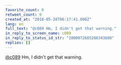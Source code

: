 ```yaml
---
favorite_count: 0
retweet_count: 0
created_at: "2018-05-28T06:17:41.000Z"
lang: en
full_text: "@c089 Hm, I didn't get that warning."
in_reply_to_screen_name: c089
in_reply_to_status_id_str: "1000972685206343680"
replies: []
---
```


[@c089](https://twitter.com/c089) Hm, I didn't get that warning.
